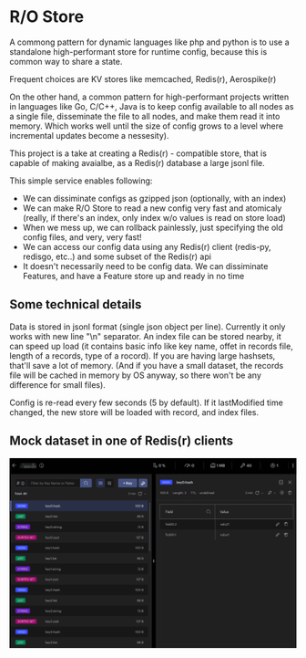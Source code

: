 # R/O Store

A commong pattern for dynamic languages like php and python is to use a standalone high-performant store for runtime config, because this is common way to share a state. 

Frequent choices are KV stores like memcached, Redis(r), Aerospike(r)

On the other hand, a common pattern for high-performant projects written in languages like Go, C/C++, Java is to keep config available to all nodes as a single file, disseminate the file to all nodes, and make them read it into memory. Which works well until the size of config grows to a level where incremental updates become a nessesity).

This project is a take at creating a Redis(r) - compatible store, that is capable of making avaialbe, as a Redis(r) database a large jsonl file.

This simple service enables following:
* We can dissiminate configs as gzipped json (optionally, with an index)
* We can make R/O Store to read a new config very fast and atomicaly (really, if there's an index, only index w/o values is read on store load)
* When we mess up, we can rollback painlessly, just specifying the old config files, and very, very fast!
* We can access our config data using any Redis(r) client (redis-py, redisgo, etc..) and some subset of the Redis(r) api
* It doesn't necessarily need to be config data. We can dissiminate Features, and have a Feature store up and ready in no time

## Some technical details
Data is stored in jsonl format (single json object per line). Currently it only works with new line "\n" separator. 
An index file can be stored nearby, it can speed up load (it contains basic info like key name, offet in records file, length of a records, type of a rocord). If you are having large hashsets, that'll save a lot of memory. (And if you have a small dataset, the records file will be cached in memory by OS anyway, so there won't be any difference for small files).

Config is re-read every few seconds (5 by default). If it lastModified time changed, the new store will be loaded with record, and index files. 

## Mock dataset in one of Redis(r) clients
![Mock](images/screenshot1.png)
